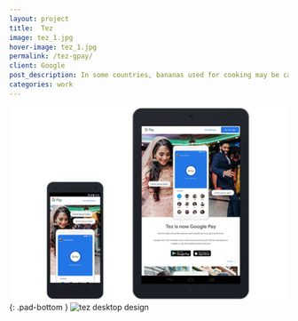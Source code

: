 ```yaml
---
layout: project
title:  Tez
image: tez_1.jpg
hover-image: tez_1.jpg
permalink: /tez-gpay/
client: Google
post_description: In some countries, bananas used for cooking may be called "plantains", distinguishing them from dessert bananas. The fruit is variable in size, color, and firmness, but is usually elongated and curved, with soft flesh rich in starch covered with a rind, which may be green, yellow, red, purple, or brown when ripe.
categories: work
---
```


![tez mobile tablet design][mobile-tablet]{: .pad-bottom }
![tez desktop design][desktop]


[mobile-tablet]: /assets/img/tez_mobile_tablet.png "tez mobile tablet design"
[desktop]: /assets/img/tez_desktop.png "tez desktop design"

[mobile-tablet]: /assets/img/tez/tez_mobile_tablet.png "tez mobile tablet design"
[desktop]: /assets/img/tez/tez_desktop.jpg "tez desktop design"
